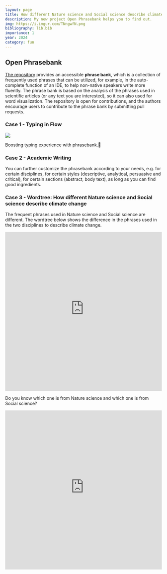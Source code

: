 ```yaml
---
layout: page
title: How different Nature science and Social science describe climate change?
description: My new project Open Phrasebank helps you to find out.
img: https://i.imgur.com/TNngwfN.png
bibliography: lib.bib
importance: 1
year: 2024
category: fun
---
```


## Open Phrasebank

[The repository](https://github.com/liuh886/GEO4300_2023/) provides an accessible **phrase bank**, which is a collection of frequently used phrases that can be utilized, for example, in the auto-complete function of an IDE, to help non-native speakers write more fluently. The phrase bank is based on the analysis of the phrases used in scientific articles (or any text you are interested), so it can also used for word visualization. The repository is open for contributions, and the authors encourage users to contribute to the phrase bank by submitting pull requests.


### Case 1 - Typing in Flow

![](https://i.imgur.com/MGDIqly.gif)

Boosting typing experience with phrasebank.🚀


### Case 2 - Academic Writing

You can further customize the phrasebank according to your needs, e.g. for certain disciplines, for certain styles (descriptive, analytical, persuasive and critical), for certain sections (abstract, body text), as long as you can find good ingredients.

### Case 3 - Wordtree: How different Nature science and Social science describe climate change

The frequent phrases used in Nature science and Social science are different. The wordtree below shows the difference in the phrases used in the two disciplines to describe climate change. 

<iframe src="https://open-phrasebank.readthedocs.io/en/latest/wordtree_climate_geo.html" frameborder="0" style="border:none; overflow:hidden; width:100%; height:510px;" allowTransparency="true"></iframe>

Do you know which one is from Nature science and which one is from Social science?

<iframe src="https://open-phrasebank.readthedocs.io/en/latest/wordtree_climate_social_science.html" frameborder="0" style="border:none; overflow:hidden; width:100%; height:510px;" allowTransparency="true"></iframe>

